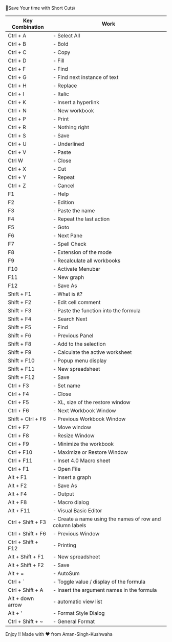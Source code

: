 📌Save Your time with Short Cuts\


|    Key Combination          |           Work                          
|-----------------------------|------------------------|
| Ctrl + A   | -  Select All |
| Ctrl + B   | - Bold      |
| Ctrl + C   | - Copy   | 
| Ctrl + D   |- Fill |
| Ctrl + F |- Find |
| Ctrl + G |- Find next instance of text |
| Ctrl + H |- Replace |
| Ctrl + I |- Italic |
| Ctrl + K |- Insert a hyperlink |
| Ctrl + N |- New workbook |
| Ctrl + P |- Print |
| Ctrl + R |- Nothing right |
| Ctrl + S |- Save |
| Ctrl + U |- Underlined |
| Ctrl + V |- Paste |
| Ctrl W   |- Close |
| Ctrl + X |- Cut |
| Ctrl + Y |- Repeat |
| Ctrl + Z |- Cancel |
|F1 |- Help |
|F2 | - Edition |
|F3 |- Paste the name |
|F4 |- Repeat the last action |
|F5 |- Goto |
|F6 |- Next Pane |
|F7 |- Spell Check |
|F8 |- Extension of the mode |
|F9 |- Recalculate all workbooks |
|F10 |- Activate Menubar |
|F11 |- New graph |
|F12 |- Save As |
|Shift + F1 |- What is it? |
|Shift + F2 |- Edit cell comment |
|Shift + F3 |- Paste the function into the formula |
|Shift + F4 |- Search Next |
|Shift + F5 |- Find |
|Shift + F6 |- Previous Panel |
|Shift + F8 |- Add to the selection |
|Shift + F9 |- Calculate the active worksheet |
|Shift + F10 |- Popup menu display |
|Shift + F11 |- New spreadsheet |
|Shift + F12 |- Save |
|Ctrl + F3 |- Set name |
|Ctrl + F4 |- Close |
|Ctrl + F5 |- XL, size of the restore window |
|Ctrl + F6 |- Next Workbook Window |
|Shift + Ctrl + F6 |- Previous Workbook Window |
|Ctrl + F7 |- Move window |
|Ctrl + F8 |- Resize Window |
|Ctrl + F9 |- Minimize the workbook |
|Ctrl + F10 |- Maximize or Restore Window |
|Ctrl + F11 |- Inset 4.0 Macro sheet |
|Ctrl + F1 |- Open File |
|Alt + F1 |- Insert a graph |
|Alt + F2| - Save As |
|Alt + F4 |- Output |
|Alt + F8 |- Macro dialog |
|Alt + F11 |- Visual Basic Editor |
|Ctrl + Shift + F3 |- Create a name using the names of row and column labels |
|Ctrl + Shift + F6 |- Previous Window |
|Ctrl + Shift + F12| - Printing |
|Alt + Shift + F1 |- New spreadsheet |
|Alt + Shift + F2 |- Save |
|Alt + = |- AutoSum |
|Ctrl + `|- Toggle value / display of the formula |
|Ctrl + Shift + A |- Insert the argument names in the formula |
|Alt + down arrow |- automatic view list |
|Alt + '|- Format Style Dialog |
|Ctrl + Shift + ~ |- General Format |

Enjoy !! 
Made with ❤️ from Aman-Singh-Kushwaha